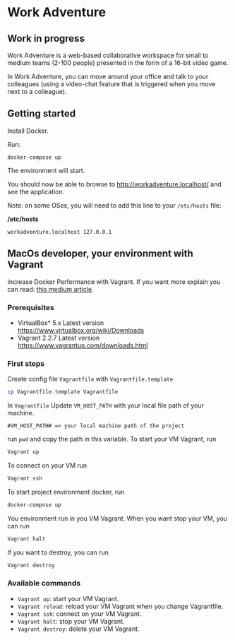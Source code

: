 # Work Adventure

## Work in progress

Work Adventure is a web-based collaborative workspace for small to medium teams (2-100 people) presented in the form of a
16-bit video game.

In Work Adventure, you can move around your office and talk to your colleagues (using a video-chat feature that is
triggered when you move next to a colleague).


## Getting started

Install Docker.

Run:

```
docker-compose up
```

The environment will start.

You should now be able to browse to http://workadventure.localhost/ and see the application.

Note: on some OSes, you will need to add this line to your `/etc/hosts` file:

**/etc/hosts**
```
workadventure.localhost 127.0.0.1
```

## MacOs developer, your environment with Vagrant
Increase Docker Performance with Vagrant. If you want more explain you can read: [this medium article](https://medium.com/better-programming/vagrant-to-increase-docker-performance-with-macos-25b354b0c65c).
### Prerequisites
- VirtualBox*	5.x	Latest version	https://www.virtualbox.org/wiki/Downloads
- Vagrant	2.2.7	Latest version	https://www.vagrantup.com/downloads.html
### First steps
Create config file `Vagrantfile` with `Vagrantfile.template`
````bash
cp Vagrantfile.template Vagrantfile
````
In `Vagrantfile` Update `VM_HOST_PATH` with your local file path of your machine. 
````
#VM_HOST_PATH# => your local machine path of the project
````
run `pwd` and copy the path in this variable.
To start your VM Vagrant, run
````bash
Vagrant up
````
To connect on your VM run 
````bash
Vagrant ssh
````
To start project environment docker, run
````bash
docker-compose up
````
You environment run in you VM Vagrant. When you want stop your VM, you can run
````bash
Vagrant halt
````
If you want to destroy, you can run
````bash
Vagrant destroy
````

### Available commands

* `Vagrant up`: start your VM Vagrant.
* `Vagrant reload`: reload your VM Vagrant when you change Vagrantfile.
* `Vagrant ssh`: connect on your VM Vagrant.
* `Vagrant halt`: stop your VM Vagrant.
* `Vagrant destroy`: delete your VM Vagrant.


